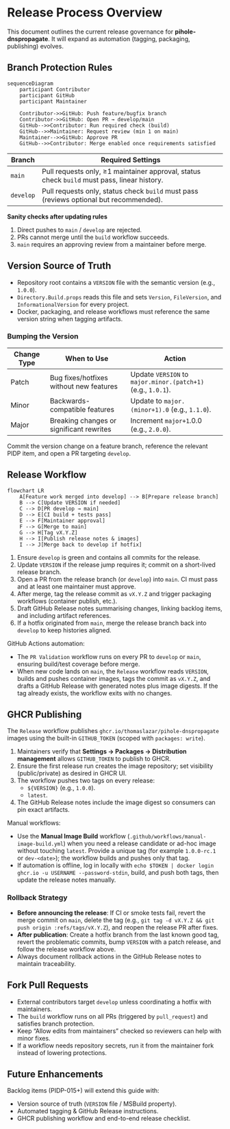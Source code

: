 # Release Process Overview

This document outlines the current release governance for **pihole-dnspropagate**. It will expand as automation (tagging, packaging, publishing) evolves.

## Branch Protection Rules

```mermaid
sequenceDiagram
    participant Contributor
    participant GitHub
    participant Maintainer

    Contributor->>GitHub: Push feature/bugfix branch
    Contributor->>GitHub: Open PR → develop/main
    GitHub-->>Contributor: Run required check (build)
    GitHub-->>Maintainer: Request review (min 1 on main)
    Maintainer-->>GitHub: Approve PR
    GitHub-->>Contributor: Merge enabled once requirements satisfied
```

| Branch   | Required Settings                                                                                               |
|----------|------------------------------------------------------------------------------------------------------------------|
| `main`   | Pull requests only, ≥1 maintainer approval, status check `build` must pass, linear history.                      |
| `develop`| Pull requests only, status check `build` must pass (reviews optional but recommended).                           |

**Sanity checks after updating rules**
1. Direct pushes to `main` / `develop` are rejected.
2. PRs cannot merge until the `build` workflow succeeds.
3. `main` requires an approving review from a maintainer before merge.

## Version Source of Truth

- Repository root contains a `VERSION` file with the semantic version (e.g., `1.0.0`).
- `Directory.Build.props` reads this file and sets `Version`, `FileVersion`, and `InformationalVersion` for every project.
- Docker, packaging, and release workflows must reference the same version string when tagging artifacts.

### Bumping the Version

| Change Type | When to Use                               | Action                                                                 |
|-------------|--------------------------------------------|------------------------------------------------------------------------|
| Patch       | Bug fixes/hotfixes without new features    | Update `VERSION` to `major.minor.(patch+1)` (e.g., `1.0.1`).            |
| Minor       | Backwards-compatible features              | Update to `major.(minor+1).0` (e.g., `1.1.0`).                          |
| Major       | Breaking changes or significant rewrites   | Increment `major+1`.0.0 (e.g., `2.0.0`).                                |

Commit the version change on a feature branch, reference the relevant PIDP item, and open a PR targeting `develop`.

## Release Workflow

```mermaid
flowchart LR
    A[Feature work merged into develop] --> B[Prepare release branch]
    B --> C[Update VERSION if needed]
    C --> D[PR develop → main]
    D --> E[CI build + tests pass]
    E --> F[Maintainer approval]
    F --> G[Merge to main]
    G --> H[Tag vX.Y.Z]
    H --> I[Publish release notes & images]
    I --> J[Merge back to develop if hotfix]
```

1. Ensure `develop` is green and contains all commits for the release.
2. Update `VERSION` if the release jump requires it; commit on a short-lived release branch.
3. Open a PR from the release branch (or `develop`) into `main`. CI must pass and at least one maintainer must approve.
4. After merge, tag the release commit as `vX.Y.Z` and trigger packaging workflows (container publish, etc.).
5. Draft GitHub Release notes summarising changes, linking backlog items, and including artifact references.
6. If a hotfix originated from `main`, merge the release branch back into `develop` to keep histories aligned.

GitHub Actions automation:
- The `PR Validation` workflow runs on every PR to `develop` or `main`, ensuring build/test coverage before merge.
- When new code lands on `main`, the `Release` workflow reads `VERSION`, builds and pushes container images, tags the commit as `vX.Y.Z`, and drafts a GitHub Release with generated notes plus image digests. If the tag already exists, the workflow exits with no changes.

## GHCR Publishing

The `Release` workflow publishes `ghcr.io/thomaslazar/pihole-dnspropagate` images using the built-in `GITHUB_TOKEN` (scoped with `packages: write`).

1. Maintainers verify that **Settings → Packages → Distribution management** allows `GITHUB_TOKEN` to publish to GHCR.
2. Ensure the first release run creates the image repository; set visibility (public/private) as desired in GHCR UI.
3. The workflow pushes two tags on every release:
   - `${VERSION}` (e.g., `1.0.0`).
   - `latest`.
4. The GitHub Release notes include the image digest so consumers can pin exact artifacts.

Manual workflows:
- Use the **Manual Image Build** workflow (`.github/workflows/manual-image-build.yml`) when you need a release candidate or ad-hoc image without touching `latest`. Provide a unique tag (for example `1.0.0-rc.1` or `dev-<date>`); the workflow builds and pushes only that tag.
- If automation is offline, log in locally with `echo $TOKEN | docker login ghcr.io -u USERNAME --password-stdin`, build, and push both tags, then update the release notes manually.

### Rollback Strategy

- **Before announcing the release**: If CI or smoke tests fail, revert the merge commit on `main`, delete the tag (e.g., `git tag -d vX.Y.Z && git push origin :refs/tags/vX.Y.Z`), and reopen the release PR after fixes.
- **After publication**: Create a hotfix branch from the last known good tag, revert the problematic commits, bump `VERSION` with a patch release, and follow the release workflow above.
- Always document rollback actions in the GitHub Release notes to maintain traceability.

## Fork Pull Requests

- External contributors target `develop` unless coordinating a hotfix with maintainers.
- The `build` workflow runs on all PRs (triggered by `pull_request`) and satisfies branch protection.
- Keep “Allow edits from maintainers” checked so reviewers can help with minor fixes.
- If a workflow needs repository secrets, run it from the maintainer fork instead of lowering protections.

## Future Enhancements

Backlog items (PIDP-015+) will extend this guide with:
- Version source of truth (`VERSION` file / MSBuild property).
- Automated tagging & GitHub Release instructions.
- GHCR publishing workflow and end-to-end release checklist.
